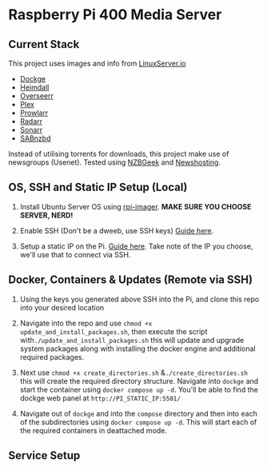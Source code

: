 
# Raspberry Pi 400 Media Server

## Current Stack
This project uses images and info from [LinuxServer.io](https://docs.linuxserver.io/)

 - [Dockge](https://dockge.kuma.pet/)
 - [Heimdall](https://heimdall.site/)
 - [Overseerr](https://overseerr.dev/)
 - [Plex](https://www.plex.tv/)
 - [Prowlarr](https://prowlarr.com/)
 - [Radarr](https://radarr.video/)
 - [Sonarr](https://sonarr.tv/)
 - [SABnzbd](https://sabnzbd.org/)

Instead of utilising torrents for downloads, this project make use of newsgroups (Usenet). Tested using [NZBGeek](https://nzbgeek.info/) and [Newshosting](https://www.newshosting.com/).

## OS, SSH and Static IP Setup (Local)
1. Install Ubuntu Server OS using [rpi-imager](https://formulae.brew.sh/cask/raspberry-pi-imager). **MAKE SURE YOU CHOOSE SERVER, NERD!**

2. Enable SSH (Don't be a dweeb, use SSH keys) [Guide here](https://ubuntu.com/server/docs/service-openssh).

3. Setup a static IP on the Pi. [Guide here](https://ubuntu.com/server/docs/network-configuration). Take note of the IP you choose, we'll use that to connect via SSH.

## Docker, Containers & Updates (Remote via SSH)

 1. Using the keys you generated above SSH into the Pi, and clone this repo into your desired location

 2. Navigate into the repo and use `chmod +x update_and_install_packages.sh`, then execute the script with`./update_and_install_packages.sh` this will update and upgrade system packages along with installing the docker engine and additional required packages.

 3. Next use `chmod +x create_directories.sh` &`./create_directories.sh` this will create the required directory structure. Navigate into `dockge` and start the container using `docker compose up -d`. You'll be able to find the dockge web panel at `http://PI_STATIC_IP:5501/`
    
 4. Navigate out of `dockge` and into the `compose` directory and then into each of the subdirectories using `docker compose up -d`. This will start each of the required containers in deattached mode.

## Service Setup


